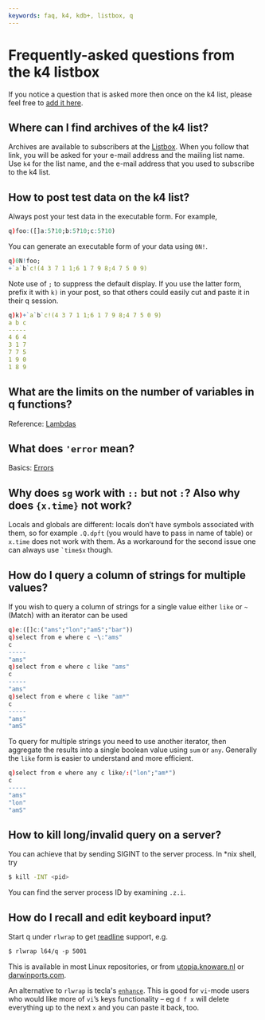 ```yaml
---
keywords: faq, k4, kdb+, listbox, q
---
```


# Frequently-asked questions from the k4 listbox




If you notice a question that is asked more then once on the k4 list, please feel free to [add it here](https://github.com/kxsystems/docs).


## Where can I find archives of the k4 list?

Archives are available to subscribers at the [Listbox](https://www.listbox.com/member/archive). When you follow that link, you will be asked for your e-mail address and the mailing list name. Use `k4` for the list name, and the e-mail address that you used to subscribe to the k4 list.


## How to post test data on the k4 list?

Always post your test data in the executable form. For example,

```q
q)foo:([]a:5?10;b:5?10;c:5?10)
```

You can generate an executable form of your data using `0N!`.

```q
q)0N!foo;
+`a`b`c!(4 3 7 1 1;6 1 7 9 8;4 7 5 0 9)
```

Note use of `;` to suppress the default display. If you use the latter form, prefix it with `k)` in your post, so that others could easily cut and paste it in their q session.

```q
q)k)+`a`b`c!(4 3 7 1 1;6 1 7 9 8;4 7 5 0 9)
a b c
-----
4 6 4
3 1 7
7 7 5
1 9 0
1 8 9
```


## What are the limits on the number of variables in q functions?

<i class="far fa-hand-point-right"></i> 
Reference: [Lambdas](../basics/function-notation.md#variables-and-constants)


## What does `'error` mean?

<i class="far fa-hand-point-right"></i> 
Basics: [Errors](../basics/errors.md)


## Why does `sg` work with `::` but not `:`? Also why does `{x.time}` not work?

Locals and globals are different: locals don’t have symbols associated with them, so for example `.Q.dpft` (you would have to pass in name of table) or `x.time` does not work with them. As a workaround for the second issue one can always use `` `time$x `` though.


## How do I query a column of strings for multiple values?

If you wish to query a column of strings for a single value either `like` or `~` (Match) with an iterator can be used

```q
q)e:([]c:("ams";"lon";"amS";"bar")) 
q)select from e where c ~\:"ams"
c
-----
"ams"
q)select from e where c like "ams"
c
-----
"ams"
q)select from e where c like "am*"
c
-----
"ams"
"amS"
```

To query for multiple strings you need to use another iterator, then aggregate the results into a single boolean value using `sum` or `any`. Generally the `like` form is easier to understand and more efficient.

```q
q)select from e where any c like/:("lon";"am*")
c
-----
"ams"
"lon"
"amS"
```


## How to kill long/invalid query on a server?

You can achieve that by sending SIGINT to the server process. In \*nix shell, try 

```bash
$ kill -INT <pid>
```

You can find the server process ID by examining `.z.i`.


## How do I recall and edit keyboard input?

Start q under `rlwrap` to get [readline](http://tiswww.case.edu/php/chet/readline/rltop.html) support, e.g.

```bash
$ rlwrap l64/q -p 5001
```

This is available in most Linux repositories, or from <i class="fab fa-linux"></i> [utopia.knoware.nl](http://utopia.knoware.nl/~hlub/rlwrap) or
<i class="fab fa-apple"></i> [darwinports.com](http://rlwrap.darwinports.com).

An alternative to `rlwrap` is tecla's [`enhance`](http://www.astro.caltech.edu/~mcs/tecla/enhance.html). This is good for `vi`-mode users who would like more of `vi`’s keys functionality – eg `d f x` will delete everything up to the next `x` and you can paste it back, too.  
